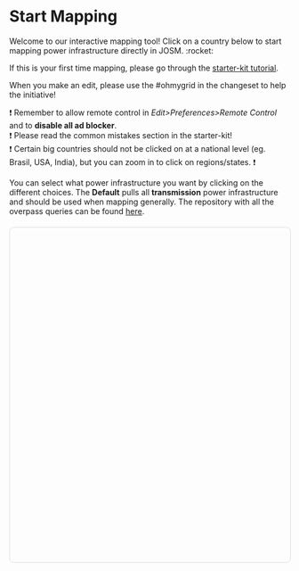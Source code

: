 <div class="page-headers">
<h1>Start Mapping </h1>
</div>
Welcome to our interactive mapping tool! Click on a country below to start mapping power infrastructure directly in JOSM. :rocket:

If this is your first time mapping, please go through the [starter-kit tutorial](https://ohmygrid.org/starter-kit/).

<p>
  When you make an edit, please use the <span class="big-font">#ohmygrid</span> in the changeset to help the initiative!
</p>


:exclamation: Remember to allow remote control in _Edit>Preferences>Remote Control_ and to **disable all ad blocker**.<br>
:exclamation: Please read the common mistakes section in the starter-kit! <br>
:exclamation: Certain big countries should not be clicked on at a national level (eg. Brasil, USA, India), but you can zoom in to click on regions/states.
:exclamation: 

You can select what power infrastructure you want by clicking on the different choices. The **Default** pulls all **transmission** power infrastructure and should be used when mapping generally. The repository with all the overpass queries can be found [here](https://github.com/open-energy-transition/osm-grid-definition).
<style>
#map {
    position: relative;
    z-index: 1;
    width: 100%;
    height: 600px;
    margin: 20px 0;
    border-radius: 8px;
    border: 1px solid #ddd;
}

@media (max-width: 768px) {
    #map {
        height: 400px;
    }
}
</style>

<div id="map"></div>

<link rel="stylesheet" href="https://unpkg.com/leaflet@1.7.1/dist/leaflet.css" />
<script src="https://unpkg.com/leaflet@1.7.1/dist/leaflet.js"></script>

<script>
// Map
const map = L.map('map').setView([20, 0], 2);
L.tileLayer('https://{s}.tile.openstreetmap.org/{z}/{x}/{y}.png', {
    maxZoom: 18,
    attribution: '© <a href="https://www.openstreetmap.org/copyright" target="_blank" rel="noopener noreferrer">OpenStreetMap</a> contributors'
}).addTo(map);

// Define large countries that should use regional boundaries when zoomed in
const largeCountries = ['BR', 'US', 'CA', 'IN', 'MX', 'AU', 'CN'];
const zoomThreshold = 5; // Zoom level at which to show regions instead of countries

// Layers for countries and regions
const countriesLayer = L.geoJSON(null, {
    style: { color: '#3388ff', weight: 1 }
}).addTo(map);

const regionsLayer = L.geoJSON(null, {
    style: { color: '#3388ff', weight: 1 }
});

// 2) Dynamic query‑mode discovery via GitHub Contents API
const GITHUB_API_QUERIES =
  'https://api.github.com/repos/open-energy-transition/osm-grid-definition/contents/queries';

/** Base URL for raw file fetches (OverpassQL and version.txt) */
const RAW_BASE =
  'https://raw.githubusercontent.com/open-energy-transition/osm-grid-definition/main/queries';

let currentMode = null;

// 2a) discover all folders under /queries
async function loadModes() {
  const res = await fetch(GITHUB_API_QUERIES);
  if (!res.ok) throw new Error('Cannot load query modes from GitHub API');
  const items = await res.json();
  // keep only directory entries
  const modes = items.filter(i => i.type === 'dir').map(i => i.name);
  if (modes.length === 0) throw new Error('No query folders found');
  return modes;
}

// 2.1a) fetch the version.txt for the given mode
async function fetchVersion(mode) {
  const url = `${RAW_BASE}/${mode}/version.txt`;
  const r   = await fetch(url);
  if (!r.ok) throw new Error('version not found');
  return (await r.text()).trim();
}

// 2b) render one button per folder name
async function initQueryUI() {
  const modes = await loadModes();

  // sort so “default” is first
  modes.sort((a, b) => {
    if (a === 'Default') return -1;
    if (b === 'Default') return 1;
    return a.localeCompare(b);
  });

  currentMode = modes.includes('Default') ? 'Default' : modes[0];

  // create container
  const container = document.createElement('div');
  container.id = 'query-buttons';

  // insert *before* the map div, so it's right above the map
  const mapEl = document.getElementById('map');
  mapEl.parentNode.insertBefore(container, mapEl);

  // now add one button per mode
  modes.forEach(async mode => {
  // — your existing button code —
    const btn = document.createElement('button');
    btn.textContent = mode.replace(/_/g, ' ');
    btn.classList.add('query-btn');
    if (mode === currentMode) btn.classList.add('active');
    btn.onclick = () => {
      currentMode = mode;
      document.querySelectorAll('.query-btn').forEach(b =>
       b.classList.toggle('active', b === btn)
    );
  };
 
// 2) version label
    const ver = document.createElement('div');
    ver.classList.add('query-version');
    ver.textContent = '…';  // placeholder

    // 3) wrap them in a group
    const group = document.createElement('div');
    group.classList.add('query-group');
    group.appendChild(btn);
    group.appendChild(ver);

    // 4) append the group
    container.appendChild(group);

  try {
    const v = await fetchVersion(mode);
    ver.textContent = `v${v}`;
  } catch {
    ver.textContent = 'v?';
  }
});

}


// 2c) fetch the correct OverpassQL file on demand
async function fetchQuery(mode, adminLevel) {
  const rawUrl =
    `https://raw.githubusercontent.com/open-energy-transition/osm-grid-definition/` +
    `main/queries/${mode}/admin${adminLevel}.overpassql`;
  const r = await fetch(rawUrl);
  if (!r.ok) throw new Error(`Query file not found: ${mode}/admin${adminLevel}`);
  return r.text();
}

// 2d) unified click handler for country (level 2) & region (level 4)
async function handleAreaClick(iso, level, layer) {
  const name = layer.feature.properties.NAME;
  layer.setStyle({ color: '#ff7800' });
  layer.getPopup().setContent(`Loading ${name}…`).update();

  try {
    let tpl = await fetchQuery(currentMode, level);
    tpl = tpl.replace(/\$\{iso\}/g, iso);
    sendToJosm(tpl);
  } catch (err) {
    layer.getPopup().setContent(`Error: ${err.message}`).update();
  }

  setTimeout(() => {
    layer.setStyle({ color: '#3388ff' });
    layer
      .getPopup()
      .setContent(`<b>${name}</b><br>Click to load in JOSM`)
      .update();
  }, 2000);
}

// initialize the UI immediately
initQueryUI().catch(console.error);


// JOSM integration function
function sendToJosm(query) {
  // Encode only the query part
  const encodedQuery = encodeURIComponent(query);
  
  // Construct the Overpass URL by inserting the encoded query.
  const overpassUrl = "https://overpass-api.de/api/interpreter?data=" + encodedQuery;
  
  // Build the final JOSM URL by concatenating the strings manually.
  const josmUrl = "http://localhost:8111/import?new_layer=true&url=" + overpassUrl;

  // Keep a log to see the actual URL
  console.log("URL ", josmUrl);
  
  const iframe = document.createElement('iframe');
  iframe.style.display = 'none';
  iframe.src = josmUrl;
  document.body.appendChild(iframe);
  setTimeout(() => document.body.removeChild(iframe), 1000);
}

// Handle zoom events to show/hide the appropriate layers
map.on('zoomend', function() {
    const currentZoom = map.getZoom();
    
    if (currentZoom >= zoomThreshold) {
        // When zoomed in enough, hide countries and show regions
        if (!map.hasLayer(regionsLayer)) {
            map.addLayer(regionsLayer);
        }
    } else {
        // When zoomed out, hide regions
        if (map.hasLayer(regionsLayer)) {
            map.removeLayer(regionsLayer);
        }
    }
});

// Load country GeoJSON and add interactivity
fetch('../data/countries.geojson')
  .then(response => response.json())
  .then(countries => {
    countriesLayer.addData(countries);

    countriesLayer.eachLayer(layer => {
      const iso  = layer.feature.properties.ISO_A2;
      const name = layer.feature.properties.NAME;

      layer.bindPopup(`<b>${name}</b><br>Click to load in JOSM`);
      layer.on('click', () => {
        // large countries should be clicked at region level when zoomed in
        if (largeCountries.includes(iso) && map.getZoom() >= zoomThreshold) {
          layer
            .getPopup()
            .setContent(`<b>${name}</b><br>Please click on a specific region`)
            .update();
          return;
        }
        handleAreaClick(iso, 2, layer);
      });
    });
  })
  .catch(error => console.error('Countries GeoJSON error:', error));

// Load region GeoJSON and add interactivity
fetch('../data/regions.geojson')
  .then(response => response.json())
  .then(regions => {
    regionsLayer.addData(regions);

    regionsLayer.eachLayer(layer => {
      const iso3166_2 = layer.feature.properties.ISO_1;
      const name      = layer.feature.properties.NAME;

      layer.bindPopup(`<b>${name}</b><br>Click to load in JOSM`);
      layer.on('click', () => {
        handleAreaClick(iso3166_2, 4, layer);
      });
    });
  })
  .catch(error => console.error('Regions GeoJSON error:', error));
</script>
